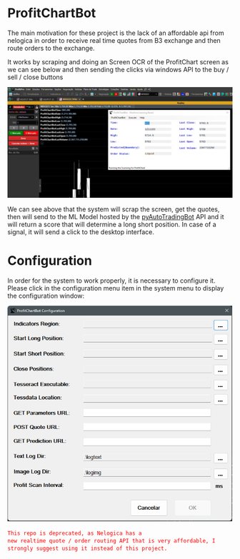 
# ProfitChartBot

The main motivation for these project is the lack of an affordable api from nelogica in order to receive real time quotes from B3 exchange and then route orders to the exchange.

It works by scraping and doing an Screen OCR of the ProfitChart screen as we can see below and then sending the clicks via windows API to the buy / sell / close buttons

![Screen Scraping](./Scraping.png)

We can see above that the system will scrap the screen, get the quotes, then will send to the ML Model hosted by the [pyAutoTradingBot](https://github.com/gbencke/pyAutoTradingBot) API and it will return a score that will determine a long short position. In case of a signal, it will send a click to the desktop interface.

# Configuration

In order for the system to work properly, it is necessary to configure it. Please click in the configuration menu item in the system menu to display the configuration window:

![Configuration](./configuration.png)


<code style="color: red">This repo is deprecated, as Nelogica has a new realtime quote / order routing API that is very affordable, I strongly suggest using it instead of this project.</code>
